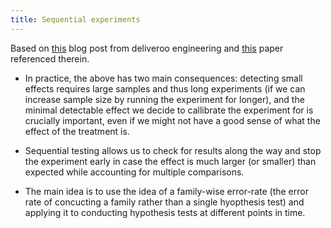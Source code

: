 ```yaml
---
title: Sequential experiments
---
```


Based on [this](https://deliveroo.engineering/2018/10/22/how-to-experiment-rapidly-without-losing-rigour.html) blog post from deliveroo engineering and [this](https://www.analytics-toolkit.com/pdf/Efficient_AB_Testing_in_Conversion_Rate_Optimization_-_The_AGILE_Statistical_Method_2017.pdf) paper referenced therein.

-   In practice, the above has two main consequences: detecting small effects requires large samples and thus long experiments (if we can increase sample size by running the experiment for longer), and the minimal detectable effect we decide to callibrate the experiment for is crucially important, even if we might not have a good sense of what the effect of the treatment is.

-   Sequential testing allows us to check for results along the way and stop the experiment early in case the effect is much larger (or smaller) than expected while accounting for multiple comparisons.

-   The main idea is to use the idea of a family-wise error-rate (the error rate of concucting a family rather than a single hyopthesis test) and applying it to conducting hypothesis tests at different points in time.
